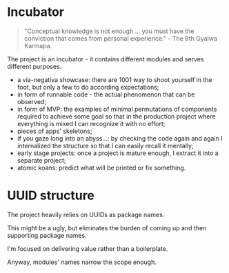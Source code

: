 
# Incubator

> "Conceptual knowledge is not enough ... you must have the conviction that comes from personal experience." - The 9th Gyalwa Karmapa.

The project is an incubator - it contains different modules and serves different purposes.

- a via-negativa showcase: there are 1001 way to shoot yourself in the foot, but only a few to do according expectations;
- in form of runnable code - the actual phenomenon that can be observed;
- in form of MVP: the examples of minimal permutations of components required to achieve some goal so that in the production project where everything is mixed I can recognize it with no effort; 
- pieces of apps' skeletons;
- if you gaze long into an abyss...: by checking the code again and again I internalized the structure so that I can easily recall it mentally;
- early stage projects: once a project is mature enough, I extract it into a separate project;
- atomic koans: predict what will be printed or fix something.

# UUID structure

The project heavily relies on UUIDs as package names.

This might be a ugly, but eliminates the burden of coming up and then supporting package names.

I'm focused on delivering value rather than a boilerplate.

Anyway, modules' names narrow the scope enough.